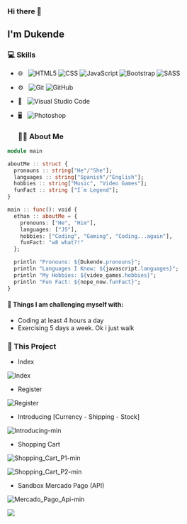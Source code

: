 ### Hi there 👋<h2> I'm Dukende</h2>

<h3> 💻 Skills </h3>
 
- 🌐 &nbsp;
  ![HTML5](https://img.shields.io/badge/-HTML5-333333?style=flat&logo=HTML5)
  ![CSS](https://img.shields.io/badge/-CSS-333333?style=flat&logo=CSS3&logoColor=1572B6)
  ![JavaScript](https://img.shields.io/badge/-JavaScript-333333?style=flat&logo=javascript)
  ![Bootstrap](https://img.shields.io/badge/-Bootstrap-333333?style=flat&logo=bootstrap&logoColor=563D7C)
  ![SASS](https://img.shields.io/badge/-Sass-cc6699?style=flat&logo=sass&logoColor=ffffff)
- ⚙️ &nbsp;
  ![Git](https://img.shields.io/badge/-Git-333333?style=flat&logo=git)
  ![GitHub](https://img.shields.io/badge/-GitHub-333333?style=flat&logo=github)
- 🔧 &nbsp;
  ![Visual Studio Code](https://img.shields.io/badge/-Visual%20Studio%20Code-333333?style=flat&logo=visual-studio-code&logoColor=007ACC)
- 🖥 &nbsp;
  ![Photoshop](https://img.shields.io/badge/-Photoshop-333333?style=flat&logo=adobe-photoshop)
  <br/>
  
  <h3> 👨‍💻 About Me </h3>

```julia
module main

aboutMe :: struct {
  pronouns :: string["He"/"She"];
  languages :: string["Spanish"/"English"];
  hobbies :: string["Music", "Video Games"];
  funFact :: string ["I´m Legend"];
}

main :: func(): void {
  ethan :: aboutMe = {
    pronouns: ["He", "Him"],
    languages: ["JS"],
    hobbies: ["Coding", "Gaming", "Coding...again"],
    funFact: "w8 what?!"
  };

  println "Pronouns: ${Dukende.pronouns}";
  println "Languages I Know: ${javascript.languages}";
  println "My Hobbies: ${video_games.hobbies}";
  println "Fun Fact: ${nope_now.funFact}";
}
```
#### :muscle: Things I am challenging myself with:
- Coding at least 4 hours a day
- Exercising 5 days a week. Ok i just walk

<h3> 🔭 This Project</h3>

- Index

![Index](https://user-images.githubusercontent.com/87254745/145728496-ffce8d30-f4ea-48f8-bee6-662fc79fd6a7.gif)

- Register

![Register](https://user-images.githubusercontent.com/87254745/145728601-00d84d5d-faa0-4d20-91e0-9430502d209c.gif)

- Introducing [Currency - Shipping - Stock] 

![Introducing-min](https://user-images.githubusercontent.com/87254745/145729119-9d4c86fe-5f9a-4118-8e6d-93d220590bb8.gif)

- Shopping Cart

![Shopping_Cart_P1-min](https://user-images.githubusercontent.com/87254745/145729411-3a1c2bc8-65a1-4b54-9ec0-1f819059c03b.gif)

![Shopping_Cart_P2-min](https://user-images.githubusercontent.com/87254745/145729496-4fa63658-c152-4682-a87b-56207f466e11.gif)

- Sandbox Mercado Pago (API)

![Mercado_Pago_Api-min](https://user-images.githubusercontent.com/87254745/145729658-c71434ab-8a0c-48bc-9cfc-03cf5a7bedc0.gif)

<img src="https://imgur.com/rilHVxA.png"/>
